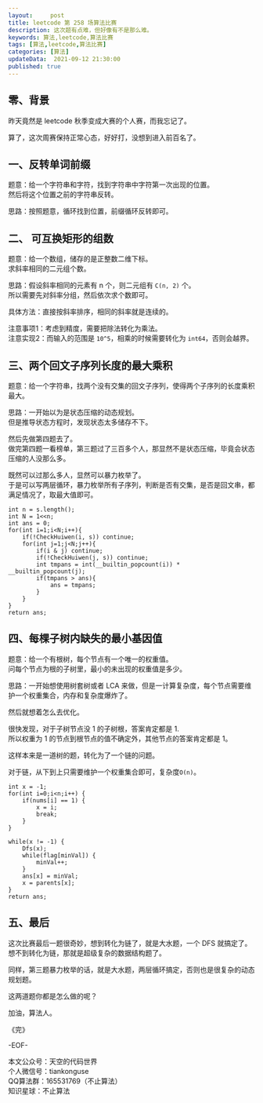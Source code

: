 ```yaml
---   
layout:     post  
title: leetcode 第 258 场算法比赛  
description: 这次题有点难，但好像有不是那么难。     
keywords: 算法,leetcode,算法比赛  
tags: [算法,leetcode,算法比赛]    
categories: [算法]  
updateData:  2021-09-12 21:30:00  
published: true  
---  
```



## 零、背景  


昨天竟然是 leetcode 秋季变成大赛的个人赛，而我忘记了。  


算了，这次周赛保持正常心态，好好打，没想到进入前百名了。  


## 一、反转单词前缀  


题意：给一个字符串和字符，找到字符串中字符第一次出现的位置。  
然后将这个位置之前的字符串反转。  

思路：按照题意，循环找到位置，前缀循环反转即可。  


## 二、 可互换矩形的组数  


题意：给一个数组，储存的是正整数二维下标。  
求斜率相同的二元组个数。  


思路：假设斜率相同的元素有 n 个，则二元组有 `C(n, 2)` 个。  
所以需要先对斜率分组，然后依次求个数即可。  


具体方法：直接按斜率排序，相同的斜率就是连续的。  


注意事项1：考虑到精度，需要把除法转化为乘法。  
注意实现2：而输入的范围是 `10^5`，相乘的时候需要转化为 `int64`，否则会越界。  


## 三、两个回文子序列长度的最大乘积  


题意：给一个字符串，找两个没有交集的回文子序列，使得两个子序列的长度乘积最大。  


思路：一开始以为是状态压缩的动态规划。  
但是推导状态方程时，发现状态太多储存不下。  


然后先做第四题去了。  
做完第四题一看榜单，第三题过了三百多个人，那显然不是状态压缩，毕竟会状态压缩的人没那么多。  


既然可以过那么多人，显然可以暴力枚举了。  
于是可以写两层循环，暴力枚举所有子序列，判断是否有交集，是否是回文串，都满足情况了，取最大值即可。  


```
int n = s.length();
int N = 1<<n;
int ans = 0;
for(int i=1;i<N;i++){
    if(!CheckHuiwen(i, s)) continue;
    for(int j=1;j<N;j++){
        if(i & j) continue;
        if(!CheckHuiwen(j, s)) continue;
        int tmpans = int(__builtin_popcount(i)) * __builtin_popcount(j);
        if(tmpans > ans){
            ans = tmpans;
        }
    }
}
return ans;
```


## 四、每棵子树内缺失的最小基因值  

题意：给一个有根树，每个节点有一个唯一的权重值。  
问每个节点为根的子树里，最小的未出现的权重值是多少。  


思路：一开始想使用树套树或者 LCA 来做，但是一计算复杂度，每个节点需要维护一个权重集合，内存和复杂度爆炸了。  


然后就想着怎么去优化。  


很快发现，对于子树节点没 1 的子树根，答案肯定都是 1.  
所以权重为 1 的节点到根节点的值不确定外，其他节点的答案肯定都是 1。  


这样本来是一道树的题，转化为了一个链的问题。  


对于链，从下到上只需要维护一个权重集合即可，复杂度`O(n)`。



```
int x = -1;
for(int i=0;i<n;i++) {
    if(nums[i] == 1) {
        x = i;
        break;
    }
}

while(x != -1) {
    Dfs(x);
    while(flag[minVal]) {
        minVal++;
    }
    ans[x] = minVal;
    x = parents[x];
}
return ans;
```


## 五、最后  


这次比赛最后一题很奇妙，想到转化为链了，就是大水题，一个 DFS 就搞定了。  
想不到转化为链，那就是超级复杂的数据结构题了。  


同样，第三题暴力枚举的话，就是大水题，两层循环搞定，否则也是很复杂的动态规划题。  


这两道题你都是怎么做的呢？  


加油，算法人。  


《完》  


-EOF-  



本文公众号：天空的代码世界  
个人微信号：tiankonguse  
QQ算法群：165531769（不止算法）  
知识星球：不止算法  

